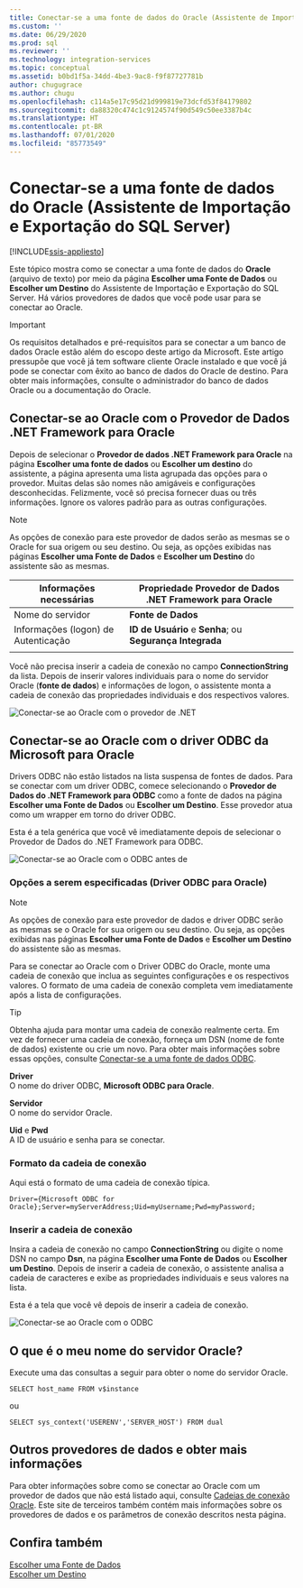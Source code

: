```yaml
---
title: Conectar-se a uma fonte de dados do Oracle (Assistente de Importação e Exportação do SQL Server) | Microsoft Docs
ms.custom: ''
ms.date: 06/29/2020
ms.prod: sql
ms.reviewer: ''
ms.technology: integration-services
ms.topic: conceptual
ms.assetid: b0bd1f5a-34dd-4be3-9ac8-f9f87727781b
author: chugugrace
ms.author: chugu
ms.openlocfilehash: c114a5e17c95d21d999819e73dcfd53f84179802
ms.sourcegitcommit: da88320c474c1c9124574f90d549c50ee3387b4c
ms.translationtype: HT
ms.contentlocale: pt-BR
ms.lasthandoff: 07/01/2020
ms.locfileid: "85773549"
---
```

# <a name="connect-to-an-oracle-data-source-sql-server-import-and-export-wizard"></a>Conectar-se a uma fonte de dados do Oracle (Assistente de Importação e Exportação do SQL Server)

[!INCLUDE[ssis-appliesto](../../includes/ssis-appliesto-ssvrpluslinux-asdb-asdw-xxx.md)]


Este tópico mostra como se conectar a uma fonte de dados do **Oracle** (arquivo de texto) por meio da página **Escolher uma Fonte de Dados** ou **Escolher um Destino** do Assistente de Importação e Exportação do SQL Server. Há vários provedores de dados que você pode usar para se conectar ao Oracle.

> [!IMPORTANT]
> Os requisitos detalhados e pré-requisitos para se conectar a um banco de dados Oracle estão além do escopo deste artigo da Microsoft. Este artigo pressupõe que você já tem software cliente Oracle instalado e que você já pode se conectar com êxito ao banco de dados do Oracle de destino. Para obter mais informações, consulte o administrador do banco de dados Oracle ou a documentação do Oracle.

## <a name="connect-to-oracle-with-the-net-framework-data-provider-for-oracle"></a>Conectar-se ao Oracle com o Provedor de Dados .NET Framework para Oracle
Depois de selecionar o **Provedor de dados .NET Framework para Oracle** na página **Escolher uma fonte de dados** ou **Escolher um destino** do assistente, a página apresenta uma lista agrupada das opções para o provedor. Muitas delas são nomes não amigáveis e configurações desconhecidas. Felizmente, você só precisa fornecer duas ou três informações. Ignore os valores padrão para as outras configurações.

> [!NOTE]
> As opções de conexão para este provedor de dados serão as mesmas se o Oracle for sua origem ou seu destino. Ou seja, as opções exibidas nas páginas **Escolher uma Fonte de Dados** e **Escolher um Destino** do assistente são as mesmas.

|Informações necessárias|Propriedade Provedor de Dados .NET Framework para Oracle|
|---|---|
|Nome do servidor|**Fonte de Dados**|
|Informações (logon) de Autenticação|**ID de Usuário** e **Senha**; ou **Segurança Integrada**|
|||

Você não precisa inserir a cadeia de conexão no campo **ConnectionString** da lista. Depois de inserir valores individuais para o nome do servidor Oracle (**fonte de dados**) e informações de logon, o assistente monta a cadeia de conexão das propriedades individuais e dos respectivos valores. 

![Conectar-se ao Oracle com o provedor de .NET](../../integration-services/import-export-data/media/connect-to-oracle-with-net-provider.jpg)

## <a name="connect-to-oracle-with-the-microsoft-odbc-driver-for-oracle"></a>Conectar-se ao Oracle com o driver ODBC da Microsoft para Oracle
Drivers ODBC não estão listados na lista suspensa de fontes de dados. Para se conectar com um driver ODBC, comece selecionando o **Provedor de Dados do .NET Framework para ODBC** como a fonte de dados na página **Escolher uma Fonte de Dados** ou **Escolher um Destino**. Esse provedor atua como um wrapper em torno do driver ODBC.

Esta é a tela genérica que você vê imediatamente depois de selecionar o Provedor de Dados do .NET Framework para ODBC.

![Conectar-se ao Oracle com o ODBC antes de](../../integration-services/import-export-data/media/connect-to-sql-with-odbc-before.jpg)

### <a name="options-to-specify-odbc-driver-for-oracle"></a>Opções a serem especificadas (Driver ODBC para Oracle)

> [!NOTE]
> As opções de conexão para este provedor de dados e driver ODBC serão as mesmas se o Oracle for sua origem ou seu destino. Ou seja, as opções exibidas nas páginas **Escolher uma Fonte de Dados** e **Escolher um Destino** do assistente são as mesmas.

Para se conectar ao Oracle com o Driver ODBC do Oracle, monte uma cadeia de conexão que inclua as seguintes configurações e os respectivos valores. O formato de uma cadeia de conexão completa vem imediatamente após a lista de configurações.

> [!TIP]
> Obtenha ajuda para montar uma cadeia de conexão realmente certa. Em vez de fornecer uma cadeia de conexão, forneça um DSN (nome de fonte de dados) existente ou crie um novo. Para obter mais informações sobre essas opções, consulte [Conectar-se a uma fonte de dados ODBC](../../integration-services/import-export-data/connect-to-an-odbc-data-source-sql-server-import-and-export-wizard.md).

**Driver**  
O nome do driver ODBC, **Microsoft ODBC para Oracle**.

**Servidor**  
O nome do servidor Oracle. 

**Uid** e **Pwd**   
A ID de usuário e senha para se conectar.

### <a name="connection-string-format"></a>Formato da cadeia de conexão
Aqui está o formato de uma cadeia de conexão típica.

```console
Driver={Microsoft ODBC for Oracle};Server=myServerAddress;Uid=myUsername;Pwd=myPassword;
```

### <a name="enter-the-connection-string"></a>Inserir a cadeia de conexão
Insira a cadeia de conexão no campo **ConnectionString** ou digite o nome DSN no campo **Dsn**, na página **Escolher uma Fonte de Dados** ou **Escolher um Destino**. Depois de inserir a cadeia de conexão, o assistente analisa a cadeia de caracteres e exibe as propriedades individuais e seus valores na lista.

Esta é a tela que você vê depois de inserir a cadeia de conexão.

![Conectar-se ao Oracle com o ODBC](../../integration-services/import-export-data/media/connect-to-oracle-with-odbc.jpg)

## <a name="whats-my-oracle-server-name"></a>O que é o meu nome do servidor Oracle?
Execute uma das consultas a seguir para obter o nome do servidor Oracle.

`SELECT host_name FROM v$instance`

ou

`SELECT sys_context('USERENV','SERVER_HOST') FROM dual`

## <a name="other-data-providers-and-more-info"></a>Outros provedores de dados e obter mais informações
Para obter informações sobre como se conectar ao Oracle com um provedor de dados que não está listado aqui, consulte [Cadeias de conexão Oracle](https://www.connectionstrings.com/oracle/). Este site de terceiros também contém mais informações sobre os provedores de dados e os parâmetros de conexão descritos nesta página.

## <a name="see-also"></a>Confira também
[Escolher uma Fonte de Dados](../../integration-services/import-export-data/choose-a-data-source-sql-server-import-and-export-wizard.md)  
[Escolher um Destino](../../integration-services/import-export-data/choose-a-destination-sql-server-import-and-export-wizard.md)

